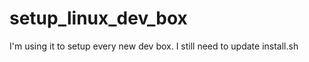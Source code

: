 setup_linux_dev_box
===================

I'm  using it to setup every new dev box.
I still need to update install.sh

